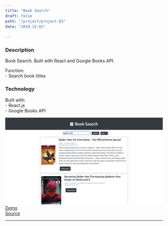 ```yaml
---
title: "Book Search"
draft: false
path: "/project/project-03"
date: "2019-12-02"

---
```

### Description
Book Search. 
Built with React and Google Books API.

Function:  
    - Search book titles  

### Technology
Built with:  
    - React.js  
    - Google Books API 

![](./image/project03.png)
<a href="https://sumi0820.github.io/Book-Search" target="_blank">Demo</a>  
<a href="https://github.com/sumi0820/Book-Search" target="_blank">Source</a>



---
